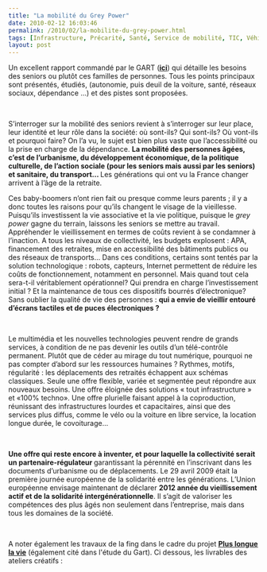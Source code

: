 ```yaml
---
title: "La mobilité du Grey Power"
date: 2010-02-12 16:03:46
permalink: /2010/02/la-mobilite-du-grey-power.html
tags: [Infrastructure, Précarité, Santé, Service de mobilité, TIC, Véhicule]
layout: post
---
```


<p class="MsoNormal"><span>Un excellent rapport commandé par le GART (<strong><span style="text-decoration: underline"><a href="http://www.gart.org/Mediatheque/Fichiers/Telecharger/La-mobilite-des-seniors" target="_blank">ici</a></span></strong>) qui détaille les besoins des seniors ou plutôt ces familles de personnes. Tous les points principaux sont présentés, étudiés, (autonomie, puis deuil de la voiture, santé, réseaux sociaux, dépendance ...) et des pistes sont proposées.</span></p> <p class="MsoNormal"><span> </span></p> <p class="MsoNormal"><span>S’interroger sur la mobilité des seniors revient à s’interroger sur leur place, leur identité et leur rôle dans la société: où sont-ils? Qui sont-ils? Où vont-ils et pourquoi faire? On l’a vu, le sujet est bien plus vaste que l’accessibilité ou la prise en charge de la dépendance. </span><strong><span>La mobilité des personnes âgées, c’est de l’urbanisme, du développement économique, de la politique culturelle, de l’action sociale (pour les seniors mais aussi par les seniors) et sanitaire, du transport… </span></strong><span>Les générations qui ont vu la France changer arrivent à l’âge de la retraite. </span></p> <p class="MsoNormal"><span> </span></p>  <!--more-->  <p class="MsoNormal"><span>Ces baby-boomers n’ont rien fait ou presque comme leurs parents ; il y a donc toutes les raisons pour qu’ils changent le visage de la vieillesse. Puisqu’ils investissent la vie associative et la vie politique, puisque le </span><em><span>grey power </span></em><span>gagne du terrain, laissons les seniors se mettre au travail. Appréhender le vieillissement en termes de coûts revient à se condamner à l’inaction. A tous les niveaux de collectivité, les budgets explosent : APA, financement des retraites, mise en accessibilité des bâtiments publics ou des réseaux de transports… Dans ces conditions, certains sont tentés par la solution technologique : robots, capteurs, Internet permettent de réduire les coûts de fonctionnement, notamment en personnel. Mais quand tout cela sera-t-il véritablement opérationnel? Qui prendra en charge l’investissement initial ? Et la maintenance de tous ces dispositifs bourrés d’électronique? Sans oublier la qualité de vie des personnes : </span><strong><span>qui a envie de vieillir entouré d’écrans tactiles et de puces électroniques ? </span></strong></p> <p class="MsoNormal"><strong><span></span></strong> </p> <p class="MsoNormal"><strong><span></span></strong><span>Le multimédia et les nouvelles technologies peuvent rendre de grands services, à condition de ne pas devenir les outils d’un télé-contrôle permanent. Plutôt que de céder au mirage du tout numérique, pourquoi ne pas compter d’abord sur les ressources humaines ? Rythmes, motifs, régularité : les déplacements des retraités échappent aux schémas classiques. Seule une offre flexible, variée et segmentée peut répondre aux nouveaux besoins. Une offre éloignée des solutions « tout infrastructure » et «100% techno». Une offre plurielle faisant appel à la coproduction, réunissant des infrastructures lourdes et capacitaires, ainsi que des services plus diffus, comme le vélo ou la voiture en libre service, la location longue durée, le covoiturage... </span></p> <p class="MsoNormal"><span></span> </p> <p class="MsoNormal"><span></span><strong><span>Une offre qui reste encore à inventer, et pour laquelle la collectivité serait un partenaire-régulateur </span></strong><span>garantissant la pérennité en l’inscrivant dans les documents d’urbanisme ou de déplacements. Le 29 avril 2009 était la première journée européenne de la solidarité entre les générations. L’Union européenne envisage maintenant de déclarer </span><strong><span>2012 année du vieillissement actif et de la solidarité intergénérationnelle</span></strong><span>. Il s’agit de valoriser les compétences des plus âgés non seulement dans l’entreprise, mais dans tous les domaines de la société.</span></p> <p class="MsoNormal"><span></span><span></span> </p> <p class="MsoNormal"><span>A noter également les travaux de la fing dans le cadre du projet <strong><span style="text-decoration: underline"><a href="http://www.pluslonguelavie.net/" target="_blank">Plus longue la vie</a></span></strong> (également cité dans l'étude du Gart). Ci dessous, les livrables des ateliers créatifs :</span></p> <p style="text-align: center">  <br /></p> <div style="text-align: center"> <div id="__ss_2081616"><a href="http://www.slideshare.net/guest5f0cb4f/pistes-senior-lab-18-09" style="text-decoration: underline" title="Pistes Senior Lab (18 septembre 2009)"></a> <div style="text-align: left">  </div></div></div>
